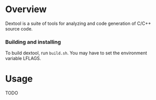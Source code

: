 # Overview
Dextool is a suite of tools for analyzing and code generation of C/C++ source code.

### Building and installing

To build dextool, run ```build.sh```.
You may have to set the environment variable LFLAGS.

# Usage
TODO

